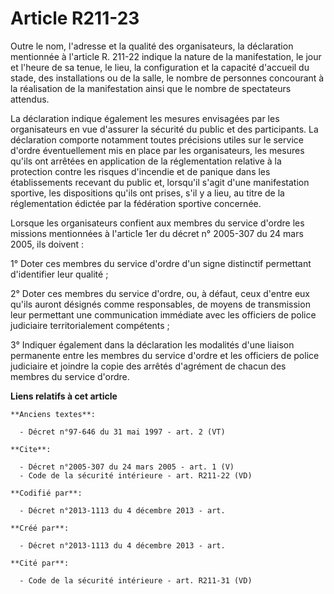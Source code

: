 # Article R211-23

Outre le nom, l'adresse et la qualité des organisateurs, la déclaration mentionnée à l'article R. 211-22 indique la nature de
la manifestation, le jour et l'heure de sa tenue, le lieu, la configuration et la capacité d'accueil du stade, des
installations ou de la salle, le nombre de personnes concourant à la réalisation de la manifestation ainsi que le nombre de
spectateurs attendus. 

La déclaration indique également les mesures envisagées par les organisateurs en vue d'assurer la sécurité du public et des
participants. La déclaration comporte notamment toutes précisions utiles sur le service d'ordre éventuellement mis en place
par les organisateurs, les mesures qu'ils ont arrêtées en application de la réglementation relative à la protection contre
les risques d'incendie et de panique dans les établissements recevant du public et, lorsqu'il s'agit d'une manifestation
sportive, les dispositions qu'ils ont prises, s'il y a lieu, au titre de la réglementation édictée par la fédération sportive
concernée. 

Lorsque les organisateurs confient aux membres du service d'ordre les missions mentionnées à l'article 1er du décret n°
2005-307 du 24 mars 2005, ils doivent : 

1° Doter ces membres du service d'ordre d'un signe distinctif permettant d'identifier leur qualité ; 

2° Doter ces membres du service d'ordre, ou, à défaut, ceux d'entre eux qu'ils auront désignés comme responsables, de moyens
de transmission leur permettant une communication immédiate avec les officiers de police judiciaire territorialement
compétents ; 

3° Indiquer également dans la déclaration les modalités d'une liaison permanente entre les membres du service d'ordre et les
officiers de police judiciaire et joindre la copie des arrêtés d'agrément de chacun des membres du service d'ordre.

**Liens relatifs à cet article**

	**Anciens textes**:

	  - Décret n°97-646 du 31 mai 1997 - art. 2 (VT)

	**Cite**:

	  - Décret n°2005-307 du 24 mars 2005 - art. 1 (V)
	  - Code de la sécurité intérieure - art. R211-22 (VD)

	**Codifié par**:

	  - Décret n°2013-1113 du 4 décembre 2013 - art.

	**Créé par**:

	  - Décret n°2013-1113 du 4 décembre 2013 - art.

	**Cité par**:

	  - Code de la sécurité intérieure - art. R211-31 (VD)
